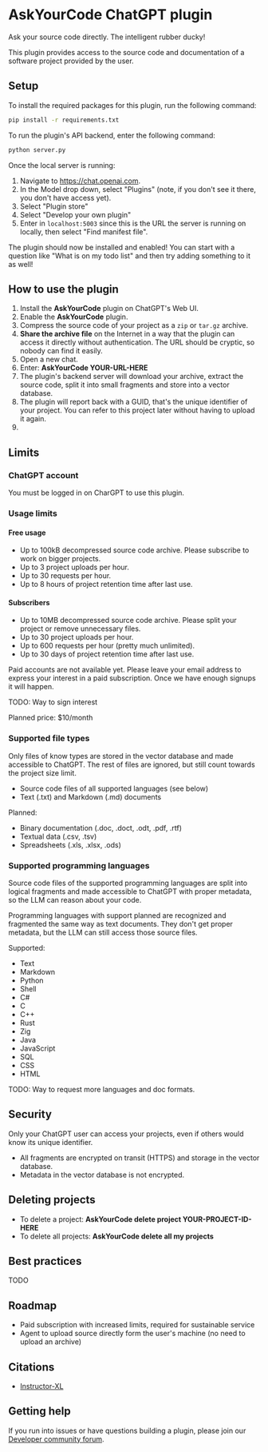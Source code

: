 # AskYourCode ChatGPT plugin

Ask your source code directly. The intelligent rubber ducky!

This plugin provides access to the source code and documentation of a software project provided by the user.

## Setup

To install the required packages for this plugin, run the following command:

```bash
pip install -r requirements.txt
```

To run the plugin's API backend, enter the following command:

```bash
python server.py
```

Once the local server is running:

1. Navigate to https://chat.openai.com. 
2. In the Model drop down, select "Plugins" (note, if you don't see it there, you don't have access yet).
3. Select "Plugin store"
4. Select "Develop your own plugin"
5. Enter in `localhost:5003` since this is the URL the server is running on locally, then select "Find manifest file".

The plugin should now be installed and enabled! You can start with a question like "What is on my todo list" and then try adding something to it as well! 

## How to use the plugin

1. Install the **AskYourCode** plugin on ChatGPT's Web UI.
2. Enable the **AskYourCode** plugin.
3. Compress the source code of your project as a `zip` or `tar.gz` archive. 
4. **Share the archive file** on the Internet in a way that the plugin can access it directly without authentication. The URL should be cryptic, so nobody can find it easily.
5. Open a new chat.
6. Enter: **AskYourCode YOUR-URL-HERE**
7. The plugin's backend server will download your archive, extract the source code, split it into small fragments and store into a vector database.
8. The plugin will report back with a GUID, that's the unique identifier of your project. You can refer to this project later without having to upload it again.
9. 

## Limits

### ChatGPT account

You must be logged in on CharGPT to use this plugin.

### Usage limits

#### Free usage

- Up to 100kB decompressed source code archive. Please subscribe to work on bigger projects.
- Up to 3 project uploads per hour.
- Up to 30 requests per hour.
- Up to 8 hours of project retention time after last use.

#### Subscribers

- Up to 10MB decompressed source code archive. Please split your project or remove unnecessary files.
- Up to 30 project uploads per hour.
- Up to 600 requests per hour (pretty much unlimited).
- Up to 30 days of project retention time after last use.

Paid accounts are not available yet. Please leave your email address
to express your interest in a paid subscription. Once we have enough
signups it will happen.

TODO: Way to sign interest

Planned price: $10/month

### Supported file types

Only files of know types are stored in the vector database and made accessible to ChatGPT. 
The rest of files are ignored, but still count towards the project size limit.

- Source code files of all supported languages (see below)
- Text (.txt) and Markdown (.md) documents

Planned:
- Binary documentation (.doc, .doct, .odt, .pdf, .rtf)
- Textual data (.csv, .tsv)
- Spreadsheets (.xls, .xlsx, .ods) 

### Supported programming languages

Source code files of the supported programming languages are split into logical fragments 
and made accessible to ChatGPT with proper metadata, so the LLM can reason about your code.

Programming languages with support planned are recognized and fragmented the same way as
text documents. They don't get proper metadata, but the LLM can still access those source files.

Supported:
- Text
- Markdown
- Python
- Shell
- C#
- C
- C++
- Rust
- Zig
- Java
- JavaScript
- SQL
- CSS
- HTML

TODO: Way to request more languages and doc formats.

## Security

Only your ChatGPT user can access your projects, even if others would know its unique identifier.

- All fragments are encrypted on transit (HTTPS) and storage in the vector database. 
- Metadata in the vector database is not encrypted.

## Deleting projects

- To delete a project: **AskYourCode delete project YOUR-PROJECT-ID-HERE**
- To delete all projects: **AskYourCode delete all my projects**

## Best practices

TODO

## Roadmap

- Paid subscription with increased limits, required for sustainable service
- Agent to upload source directly form the user's machine (no need to upload an archive)

## Citations

- [Instructor-XL](https://huggingface.co/hkunlp/instructor-xl)

## Getting help

If you run into issues or have questions building a plugin, please join our [Developer community forum](https://community.openai.com/c/chat-plugins/20).
